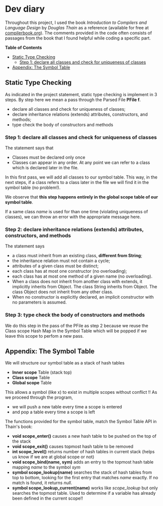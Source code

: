 # Dev diary

Throughout this project, I used the book *Introduction to Compilers and Language Design* by *Douglas Thain* as a reference (available for free at [compilerbook.org](compilerbook.org)). The comments provided in the code often consists of passages from the book that I found helpful while coding a specific part.

**Table of Contents**

- [Static Type Checking](#static-type-checking)
    - [Step 1: declare all classes and check for uniqueness of classes](#step-1-declare-all-classes-and-check-for-uniqueness-of-classes)
- [Appendix: The Symbol Table](#appendix-the-symbol-table)


## Static Type Checking

As indicated in the project statement, static type checking is implement in 3 steps. By step here we mean a pass through the Parsed File **PFile f**.

- declare all classes and check for uniqueness of classes;
- declare inheritance relations (extends) attributes, constructors, and methods;
- type check the body of constructors and methods

### Step 1: declare all classes and check for uniqueness of classes

The statement says that 

- Classes must be declared only once
- Classes can appear in any order. At any point we can refer to a class which is declared later in the file.

In this first pass, we will add all classes to our symbol table. This way, in the next steps, if a class refers to a class later in the file we will find it in the symbol table (no problem!).

We observe that **this step happens entirely in the global scope table of our symbol table**.

If a same class *name* is used for than one time (violating uniqueness of classes), we can throw an error with the appropriate message here.

### Step 2: declare inheritance relations (extends) attributes, constructors, and methods

The statement says

- a class must inherit from an existing class, **different from String**;
- the inheritance relation must not contain a cycle;
- attributes of a given class must be distinct;
- each class has at most one constructor (no overloading);
- each class has at most one method of a given name (no overloading).
- When a class does not inherit from another class with extends, it implicitly inherits from Object. The class String inherits from Object. The class Object does not inherit from any other class.
-  When no constructor is explicitly declared, an implicit constructor with no parameters is assumed.

### Step 3: type check the body of constructors and methods

We do this step in the pass of the PFile as step 2 because we reuse the Class scope Hash Map in the Symbol Table which will be popped if we leave this scope to perfom a new pass.


## Appendix: The Symbol Table

We will structure our symbol table as a stack of hash tables

- **Inner scope** Table (stack top)
- **Class scope** Table
- **Global scope** Table

This allows a symbol (like x) to exist in multiple scopes without conflict !! As we proceed through the program,

- we will push a new table every time a scope is entered
- and pop a table every time a scope is left

The functions provided for the symbol table, match the Symbol Table API in Thain's book:

- **void scope_enter()** causes a new hash table to be pushed on the top of the stack
- **void scope_exit()** causes topmost hash table to be removed
- **int scope_level()** returns number of hash tables in current stack (helps us know if we are at global scope or not)
- **void scope_bind(name, sym)** adds an entry to the topmost hash table mapping *name* to the symbol *sym*
- **symbol scope_lookup(name)** searches the stack of hash tables from top to bottom, looking for the first entry that matches *name* exactly. If no match is found, it returns *null*.
- **symbol scope_lookup_current(name)** works like *scope_lookup* but only searches the topmost table. Used to determine if a variable has already been defined in the current scope!! 

